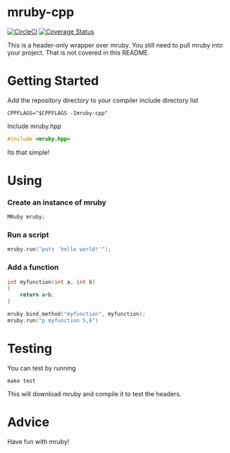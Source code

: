 # mruby-cpp


[![CircleCI](https://img.shields.io/circleci/project/github/davidsiaw/mruby-cpp.svg)](https://circleci.com/gh/davidsiaw/mruby-cpp)
[![Coverage Status](https://coveralls.io/repos/github/davidsiaw/mruby-cpp/badge.svg?branch=master)](https://coveralls.io/github/davidsiaw/mruby-cpp?branch=master)

This is a header-only wrapper over mruby. You still need to pull mruby into your project. That is not covered in this README.

# Getting Started

Add the repository directory to your compiler include directory list

```
CPPFLAGS="$CPPFLAGS -Imruby-cpp"
```

Include mruby.hpp

```c++
#include <mruby.hpp>
```

Its that simple!

# Using

### Create an instance of mruby

```c++
MRuby mruby;
```

### Run a script

```c++
mruby.run("puts 'hello world!'");
```

### Add a function

```c++
int myfunction(int a, int b)
{
	return a+b;
}

mruby.bind_method("myfunction", myfunction);
mruby.run("p myfunction 5,6")
```

# Testing

You can test by running

```
make test
```

This will download mruby and compile it to test the headers.

# Advice

Have fun with mruby!

